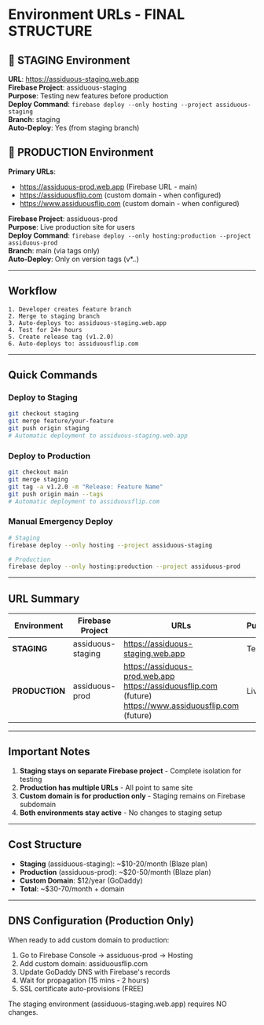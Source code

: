 # Environment URLs - FINAL STRUCTURE

## 🧪 STAGING Environment
**URL**: https://assiduous-staging.web.app  
**Firebase Project**: assiduous-staging  
**Purpose**: Testing new features before production  
**Deploy Command**: `firebase deploy --only hosting --project assiduous-staging`  
**Branch**: staging  
**Auto-Deploy**: Yes (from staging branch)

## 🚀 PRODUCTION Environment  
**Primary URLs**:
- https://assiduous-prod.web.app (Firebase URL - main)
- https://assiduousflip.com (custom domain - when configured)
- https://www.assiduousflip.com (custom domain - when configured)

**Firebase Project**: assiduous-prod  
**Purpose**: Live production site for users  
**Deploy Command**: `firebase deploy --only hosting:production --project assiduous-prod`  
**Branch**: main (via tags only)  
**Auto-Deploy**: Only on version tags (v*.*.*)

---

## Workflow

```
1. Developer creates feature branch
2. Merge to staging branch
3. Auto-deploys to: assiduous-staging.web.app
4. Test for 24+ hours
5. Create release tag (v1.2.0)
6. Auto-deploys to: assiduousflip.com
```

---

## Quick Commands

### Deploy to Staging
```bash
git checkout staging
git merge feature/your-feature
git push origin staging
# Automatic deployment to assiduous-staging.web.app
```

### Deploy to Production
```bash
git checkout main
git merge staging
git tag -a v1.2.0 -m "Release: Feature Name"
git push origin main --tags
# Automatic deployment to assiduousflip.com
```

### Manual Emergency Deploy
```bash
# Staging
firebase deploy --only hosting --project assiduous-staging

# Production
firebase deploy --only hosting:production --project assiduous-prod
```

---

## URL Summary

| Environment | Firebase Project | URLs | Purpose |
|------------|-----------------|------|---------|
| **STAGING** | assiduous-staging | https://assiduous-staging.web.app | Testing |
| **PRODUCTION** | assiduous-prod | https://assiduous-prod.web.app<br>https://assiduousflip.com (future)<br>https://www.assiduousflip.com (future) | Live Site |

---

## Important Notes

1. **Staging stays on separate Firebase project** - Complete isolation for testing
2. **Production has multiple URLs** - All point to same site
3. **Custom domain is for production only** - Staging remains on Firebase subdomain
4. **Both environments stay active** - No changes to staging setup

---

## Cost Structure

- **Staging** (assiduous-staging): ~$10-20/month (Blaze plan)
- **Production** (assiduous-prod): ~$20-50/month (Blaze plan)
- **Custom Domain**: $12/year (GoDaddy)
- **Total**: ~$30-70/month + domain

---

## DNS Configuration (Production Only)

When ready to add custom domain to production:

1. Go to Firebase Console → assiduous-prod → Hosting
2. Add custom domain: assiduousflip.com
3. Update GoDaddy DNS with Firebase's records
4. Wait for propagation (15 mins - 2 hours)
5. SSL certificate auto-provisions (FREE)

The staging environment (assiduous-staging.web.app) requires NO changes.
